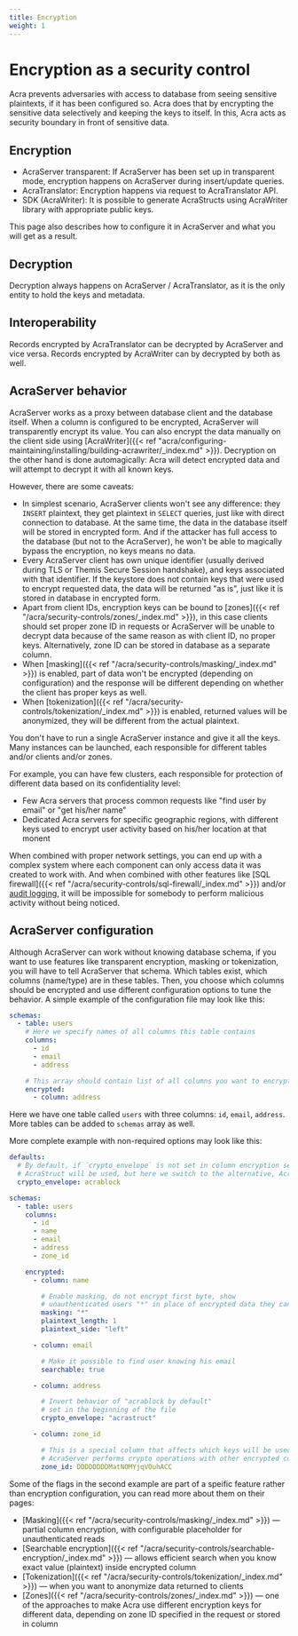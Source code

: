 ```yaml
---
title: Encryption
weight: 1
---
```


# Encryption as a security control

Acra prevents adversaries with access to database from seeing sensitive plaintexts, if it has been configured so.
Acra does that by encrypting the sensitive data selectively and keeping the keys to itself. In this, Acra acts as security boundary in front of sensitive data.

## Encryption

* AcraServer transparent: If AcraServer has been set up in transparent mode, encryption happens on AcraServer during insert/update queries.
* AcraTranslator: Encryption happens via request to AcraTranslator API.
* SDK (AcraWriter): It is possible to generate AcraStructs using AcraWriter library with appropriate public keys.

This page also describes how to configure it in AcraServer and what you will get as a result.

## Decryption

Decryption always happens on AcraServer / AcraTranslator, as it is the only entity to hold the keys and metadata.

## Interoperability 

Records encrypted by AcraTranslator can be decrypted by AcraServer and vice versa. Records encrypted by AcraWriter can by decrypted by both as well. 

## AcraServer behavior

AcraServer works as a proxy between database client and the database itself.
When a column is configured to be encrypted, AcraServer will transparently encrypt its value.
You can also encrypt the data manually on the client side using
[AcraWriter]({{< ref "acra/configuring-maintaining/installing/building-acrawriter/_index.md" >}}).
Decryption on the other hand is done automagically: Acra will detect encrypted data and will attempt
to decrypt it with all known keys.

However, there are some caveats:
* In simplest scenario, AcraServer clients won't see any difference: they `INSERT` plaintext,
  they get plaintext in `SELECT` queries, just like with direct connection to database.
  At the same time, the data in the database itself will be stored in encrypted form.
  And if the attacker has full access to the database (but not to the AcraServer),
  he won't be able to magically bypass the encryption, no keys means no data.
* Every AcraServer client has own unique identifier (usually derived during TLS or Themis Secure Session handshake),
  and keys associated with that identifier.
  If the keystore does not contain keys that were used to encrypt requested data,
  the data will be returned "as is", just like it is stored in database in encrypted form.
* Apart from client IDs, encryption keys can be bound to [zones]({{< ref "/acra/security-controls/zones/_index.md" >}}),
  in this case clients should set proper zone ID in requests or AcraServer will be unable
  to decrypt data because of the same reason as with client ID, no proper keys.
  Alternatively, zone ID can be stored in database as a separate column.
* When [masking]({{< ref "/acra/security-controls/masking/_index.md" >}}) is enabled,
  part of data won't be encrypted (depending on configuration) and
  the response will be different depending on whether the client has proper keys as well.
* When [tokenization]({{< ref "/acra/security-controls/tokenization/_index.md" >}}) is enabled,
  returned values will be anonymized, they will be different from the actual plaintext.

You don't have to run a single AcraServer instance and give it all the keys.
Many instances can be launched, each responsible for different tables and/or clients and/or zones.

For example, you can have few clusters, each responsible for
protection of different data based on its confidentiality level:
* Few Acra servers that process common requests like "find user by email" or "get his/her name"
* Dedicated Acra servers for specific geographic regions, with different keys used to
  encrypt user activity based on his/her location at that monent

When combined with proper network settings, you can end up with a complex system
where each component can only access data it was created to work with.
And when combined with other features like
[SQL firewall]({{< ref "/acra/security-controls/sql-firewall/_index.md" >}}) and/or
[audit logging](/acra/audit-log-INVALID),
it will be impossible for somebody to perform malicious activity without being noticed.

## AcraServer configuration

Although AcraServer can work without knowing database schema,
if you want to use features like transparent encryption, masking or tokenization,
you will have to tell AcraServer that schema.
Which tables exist, which columns (name/type) are in these tables.
Then, you choose which columns should be encrypted and use different configuration options to tune the behavior.
A simple example of the configuration file may look like this:

<!-- Config struct lives in encryptor/config/encryptionSettings.go -->
```yaml
schemas:
  - table: users
    # Here we specify names of all columns this table contains
    columns:
      - id
      - email
      - address

    # This array should contain list of all columns you want to encrypt
    encrypted:
      - column: address
```

Here we have one table called `users` with three columns: `id`, `email`, `address`.
More tables can be added to `schemas` array as well.

More complete example with non-required options may look like this:
```yaml
defaults:
  # By default, if `crypto_envelope` is not set in column encryption settings,
  # AcraStruct will be used, but here we switch to the alternative, AcraBlock
  crypto_envelope: acrablock

schemas:
  - table: users
    columns:
      - id
      - name
      - email
      - address
      - zone_id

    encrypted:
      - column: name

        # Enable masking, do not encrypt first byte, show
        # unauthenticated users "*" in place of encrypted data they cannot access
        masking: "*"
        plaintext_length: 1
        plaintext_side: "left"

      - column: email

        # Make it possible to find user knowing his email
        searchable: true

      - column: address

        # Invert behavior of "acrablock by default"
        # set in the beginning of the file
        crypto_envelope: "acrastruct"

      - column: zone_id

        # This is a special column that affects which keys will be used when
        # AcraServer performs crypto operations with other encrypted columns
        zone_id: DDDDDDDDMatNOMYjqVOuhACC
```

Some of the flags in the second example are part of a speific feature
rather than encryption configuration, you can read more about them on their pages:
* [Masking]({{< ref "/acra/security-controls/masking/_index.md" >}}) —
  partial column encryption, with configurable placeholder for unauthenticated reads
* [Searchable encryption]({{< ref "/acra/security-controls/searchable-encryption/_index.md" >}}) —
  allows efficient search when you know exact value (plaintext) inside encrypted column
* [Tokenization]({{< ref "/acra/security-controls/tokenization/_index.md" >}}) —
  when you want to anonymize data returned to clients
* [Zones]({{< ref "/acra/security-controls/zones/_index.md" >}}) —
  one of the approaches to make Acra use different encryption keys for different data,
  depending on zone ID specified in the request or stored in column
